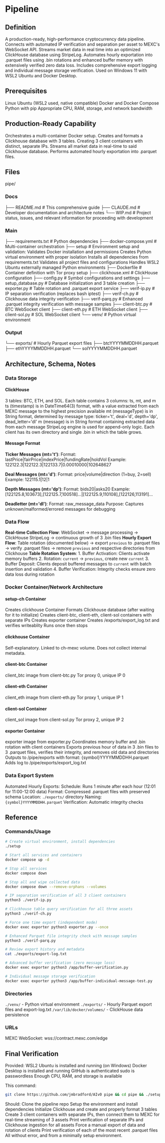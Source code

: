 # Pipeline

## Definition
A production-ready, high-performance cryptocurrency data pipeline. Connects with automated IP verification and separation per asset to MEXC's WebSocket API. Streams market data in real time into an optimized ClickHouse database using StripeLog. Automates hourly exportation into .parquet files using .bin rotations and enhanced buffer memory with extensively verified zero data loss. Includes comprehensive export logging and individual message storage verification. Used on Windows 11 with WSL2 Ubuntu and Docker Desktop.

## Prerequisites
  Linux Ubuntu (WSL2 used, native compatible)
  Docker and Docker Compose
  Python with pip
  Appropriate CPU, RAM, storage, and network bandwidth

## Production-Ready Capability
Orchestrates a multi-container Docker setup. Creates and formats a Clickhouse database with 3 tables. Creating 3 client containers with distinct, separate IPs. Streams all market data in real-time to said Clickhouse database. Performs automated hourly exportation into .parquet files.

## Files
pipe/

### Docs
├── README.md # This comprehensive guide
├── CLAUDE.md # Developer documentation and architecture notes
└── WIP.md  # Project status, issues, and relevant information for proceeding with development

### Main
├── requirements.txt  # Python dependencies
├── docker-compose.yml  # Multi-container orchestration
├── setup # Environment setup and validation:
      Validates Docker installation and permissions
      Creates Python virtual environment with proper isolation
      Installs all dependencies from requirements.txt
      Validates all project files and configurations
      Handles WSL2 Ubuntu externally managed Python environments
├── Dockerfile  # Container definition with Tor proxy setup
├── clickhouse.xml  # ClickHouse configuration
├── config.py # Symbol configurations and settings
├── setup_database.py # Database initialization and 3 table creation
├── exporter.py # Table rotation and .parquet export service
├── verif-ip.py # IP separation verification (replaces bash iptest)
├── verif-ch.py # Clickhouse data integrity verification
├── verif-parq.py # Enhanced .parquet integrity verification with message samples
├── client-btc.py # BTC WebSocket client
├── client-eth.py # ETH WebSocket client
├── client-sol.py # SOL WebSocket client
└── venv/ # Python virtual environment

### Output
└── exports/  # Hourly Parquet export files
    ├── btcYYYYMMDDHH.parquet
    ├── ethYYYYMMDDHH.parquet
    └── solYYYYMMDDHH.parquet

## Architecture, Schema, Notes

### Data Storage

#### ClickHouse
3 tables: BTC, ETH, and SOL. Each table contains 3 columns: ts, mt, and m
ts (timestamp) is in DateTime64(3) format, with a value extracted from each MEXC message to the highest precision available
mt (messageType) is in String format, determined by message type: ticker='t', deal='d', depth='dp', dead_letter='dl'
m (message) is in String format containing extracted data from each message
StripeLog engine is used for append-only logic.
Each client has its own directory and single .bin in which the table grows.

#### Message Format
**Ticker Messages (mt='t')**:
Format: lastPrice|fairPrice|indexPrice|fundingRate|holdVol
Example: 122122.3|122122.3|122133.7|0.00010000|102648627

**Deal Messages (mt='d')**:
Format: price|volume|direction (1=buy, 2=sell)
Example: 122115.1|12|1

**Depth Messages (mt='dp')**:
Format: bids20|asks20
Example: [122125.8,103673],[122125.7,100518]...|[122125.9,110108],[122126,113191]...

**Deadletter (mt='dl')**:
Format: raw_message_data
Purpose: Captures unknown/malformed/errored messages for debugging
### Data Flow
**Real-time Collection Flow**: WebSocket → message processing → ClickHouse StripeLog → continuous growth of 3 .bin files
**Hourly Export Flow**: Table rotation (documented below) → export `previous` to .parquet files → verify .parquet files → remove `previous` and respective directories from Clickhouse
  **Table Rotation System**:
    1. Buffer Activation: Clients activate memory buffers
    2. Rotation: `current` → `previous`, create new `current`
    3. Buffer Deposit: Clients deposit buffered messages to `current` with batch insertion and validation
    4. Buffer Verification: Integrity checks ensure zero data loss during rotation

### Docker Container/Network Architecture

#### setup-ch Container
  Creates clickhouse Container
  Formats Clickhouse database (after waiting for it to initialize)
  Creates client-btc, client-eth, client-sol containers with separate IPs
  Creates exporter container
  Creates /exports/export_log.txt and verifies writeablity
  Runs once then stops

#### clickhouse Container
  Self-explanatory.
  Linked to ch-mexc volume.
  Does not collect internal metadata.

#### client-btc Container
  client_btc image from client-btc.py
  Tor proxy 0, unique IP 0

#### client-eth Container
  client_eth image from client-eth.py
  Tor proxy 1, unique IP 1

#### client-sol Container
  client_sol image from client-sol.py
  Tor proxy 2, unique IP 2

#### exporter Container
  exporter image from exporter.py
  Coordinates memory buffer and .bin rotation with client containers
  Exports previous hour of data in 3 .bin files to 3 .parquet files, verifies their integrity, and removes old data and directories
  Outputs to /pipe/exports with format: {symbol}YYYYMMDDHH.parquet
  Adds log to /pipe/exports/export_log.txt

### Data Export System
Automated Hourly Exports:
  Schedule: Runs 1 minute after each hour (12:01 for 11:00-12:00 data)
  Format: Compressed .parquet files with preserved schema
  Location: `./exports/` directory
  Naming: `{symbol}YYYYMMDDHH.parquet`
  Verification: Automatic integrity checks

## Reference

### Commands/Usage
```bash
# Create virtual environment, install dependencies
./setup

# Start all services and containers
docker compose up -d

# Stop all services
docker compose down

# Stop all and wipe collected data
docker compose down --remove-orphans --volumes

# IP separation verification of all 3 client containers
python3 ./verif-ip.py

# Clickhouse table query verification for all three assets
python3 ./verif-ch.py

# Force one time export (independent mode)
docker exec exporter python3 exporter.py --once

# Enhanced Parquet file integrity check with message samples
python3 ./verif-parq.py

# Review export history and metadata
cat ./exports/export-log.txt

# Advanced buffer verification (zero message loss)
docker exec exporter python3 /app/buffer-verification.py

# Individual message storage verification
docker exec exporter python3 /app/buffer-individual-message-test.py
```

### Directories
`./venv/` - Python virtual environment
`./exports/` - Hourly Parquet export files and export-log.txt
`/var/lib/docker/volumes/` - ClickHouse data persistence

### URLs
MEXC WebSocket: wss://contract.mexc.com/edge

## Final Verification
Provided:
  WSL2 Ubuntu is installed and running (on Windows)
  Docker Desktop is installed and running
  GitHub is authenticated
  sudo is passwordless
  Enough CPU, RAM, and storage is available

This command:
```bash
git clone https://github.com/jmbradford/AIv0 pipe && cd pipe && ./setup && source venv/bin/activate && docker compose up -d && sleep 60 && python3 ./verif-ip.py && python3 ./verif-ch.py && docker exec exporter python3 exporter.py --once && python3 ./verif-parq.py
```

Should:
  Clone the pipeline repo
  Setup the environment and install dependencies
  Initialize Clickhouse and create and properly format 3 tables
  Create 3 client containers with separate IPs, then connect them to MEXC for real-time streaming of 3 assets
  Print verification of separate IPs and Clickhouse ingestion for all assets
  Force a manual export of data and rotation of clients
  Print verification of each of the most recent .parquet files
All without error, and from a minimally setup environment.